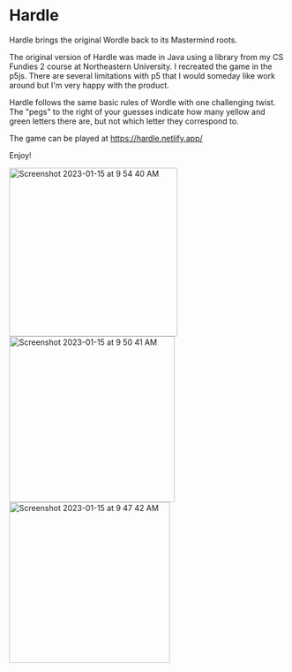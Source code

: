 # Hardle
Hardle brings the original Wordle back to its Mastermind roots.

The original version of Hardle was made in Java using a library from my CS Fundies 2 course at Northeastern University. I recreated the game in the p5js. There are several limitations with p5 that I would someday like work around but I'm very happy with the product. 

Hardle follows the same basic rules of Wordle with one challenging twist. The "pegs" to the right of your guesses indicate how many yellow and green letters there are, but not which letter they correspond to.

The game can be played at https://hardle.netlify.app/

Enjoy!

 <img width="305" alt="Screenshot 2023-01-15 at 9 54 40 AM" src="https://user-images.githubusercontent.com/102766475/212548412-5999204e-af6b-4c72-96b1-bdd1fe7e8b69.png"> <img width="300" alt="Screenshot 2023-01-15 at 9 50 41 AM" src="https://user-images.githubusercontent.com/102766475/212548211-663d16f4-05a9-4093-91f6-ba0ff07d5d15.png"> <img width="291" alt="Screenshot 2023-01-15 at 9 47 42 AM" src="https://user-images.githubusercontent.com/102766475/212548267-7083e4a9-ee90-476b-9739-bc3bbbbd13f8.png">


